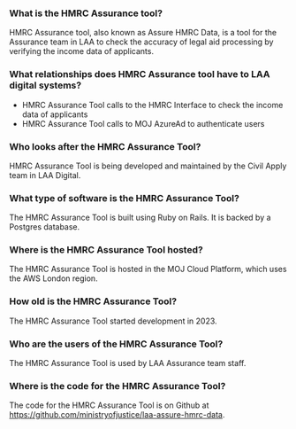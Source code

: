 ### What is the HMRC Assurance tool?
HMRC Assurance tool, also known as Assure HMRC Data, is a tool for the Assurance team in LAA to check the accuracy of legal aid processing by verifying the income data of applicants.

### What relationships does HMRC Assurance tool have to LAA digital systems?
- HMRC Assurance Tool calls to the HMRC Interface to check the income data of applicants
- HMRC Assurance Tool  calls to MOJ AzureAd to authenticate users

### Who looks after the HMRC Assurance Tool?
HMRC Assurance Tool is being developed and maintained by the Civil Apply team in LAA Digital.

### What type of software is the HMRC Assurance Tool?
The HMRC Assurance Tool is built using Ruby on Rails. It is backed by a Postgres database.

### Where is the HMRC Assurance Tool hosted?
The HMRC Assurance Tool is hosted in the MOJ Cloud Platform, which uses the AWS London region.

### How old is the HMRC Assurance Tool?
The HMRC Assurance Tool started development in 2023.

### Who are the users of the HMRC Assurance Tool?
The HMRC Assurance Tool is used by LAA Assurance team staff.

### Where is the code for the HMRC Assurance Tool?
The code for the HMRC Assurance Tool is on Github at https://github.com/ministryofjustice/laa-assure-hmrc-data.
